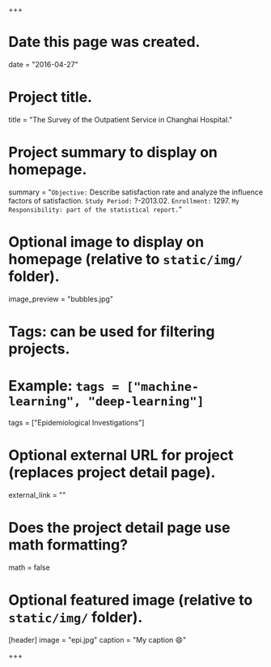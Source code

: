 +++
# Date this page was created.
date = "2016-04-27"

# Project title.
title = "The Survey of the Outpatient Service in Changhai Hospital."

# Project summary to display on homepage.
summary = "`Objective:` Describe satisfaction rate and analyze the influence factors of satisfaction. `Study Period:` ?-2013.02. `Enrollment:` 1297. `My Responsibility: part of the statistical report.`"

# Optional image to display on homepage (relative to `static/img/` folder).
image_preview = "bubbles.jpg"

# Tags: can be used for filtering projects.
# Example: `tags = ["machine-learning", "deep-learning"]`
tags = ["Epidemiological Investigations"]

# Optional external URL for project (replaces project detail page).
external_link = ""

# Does the project detail page use math formatting?
math = false

# Optional featured image (relative to `static/img/` folder).
[header]
image = "epi.jpg"
caption = "My caption :smile:"

+++
